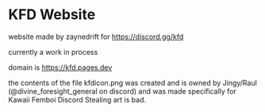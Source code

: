 # KFD Website

website made by zaynedrift for https://discord.gg/kfd

currently a work in process

domain is https://kfd.pages.dev

the contents of the file kfdicon.png was created and is owned by Jingy/Raul (@divine_foresight_general on discord) and was made specifically for Kawaii Femboi Discord
Stealing art is bad.
